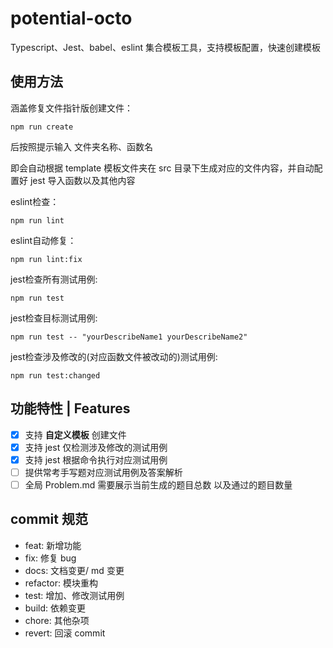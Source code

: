 # potential-octo

Typescript、Jest、babel、eslint 集合模板工具，支持模板配置，快速创建模板
## 使用方法

涵盖修复文件指针版创建文件：
```
npm run create
```
后按照提示输入 文件夹名称、函数名

即会自动根据 template 模板文件夹在 src 目录下生成对应的文件内容，并自动配置好 jest 导入函数以及其他内容

eslint检查：
```
npm run lint
```

eslint自动修复：
```
npm run lint:fix
```

jest检查所有测试用例:
```
npm run test
```

jest检查目标测试用例:
```
npm run test -- "yourDescribeName1 yourDescribeName2"
```

jest检查涉及修改的(对应函数文件被改动的)测试用例:
```
npm run test:changed
```
## 功能特性 | Features

- [x] 支持 **自定义模板** 创建文件
- [x] 支持 jest 仅检测涉及修改的测试用例
- [x] 支持 jest 根据命令执行对应测试用例
- [ ] 提供常考手写题对应测试用例及答案解析
- [ ] 全局 Problem.md 需要展示当前生成的题目总数 以及通过的题目数量

## commit 规范

- feat: 新增功能
- fix: 修复 bug
- docs: 文档变更/ md 变更
- refactor: 模块重构
- test: 增加、修改测试用例
- build: 依赖变更
- chore: 其他杂项
- revert: 回滚 commit